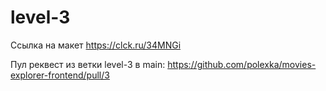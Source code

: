 # level-3

Ссылка на макет https://clck.ru/34MNGi

Пул реквест из ветки level-3 в main: https://github.com/polexka/movies-explorer-frontend/pull/3
